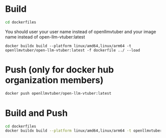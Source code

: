 # Build

```bash
cd dockerfiles
```
You should user your user name instead of openllmvtuber and your image name instead of open-llm-vtuber:latest
```
docker buildx build --platform linux/amd64,linux/arm64 -t openllmvtuber/open-llm-vtuber:latest -f dockerfile ../ --load
```

# Push (only for docker hub organization members)
```bash
docker push openllmvtuber/open-llm-vtuber:latest
```

# Build and Push
```bash
cd dockerfiles
docker buildx build --platform linux/amd64,linux/arm64 -t openllmvtuber/open-llm-vtuber:latest -f dockerfile ../ --push
```